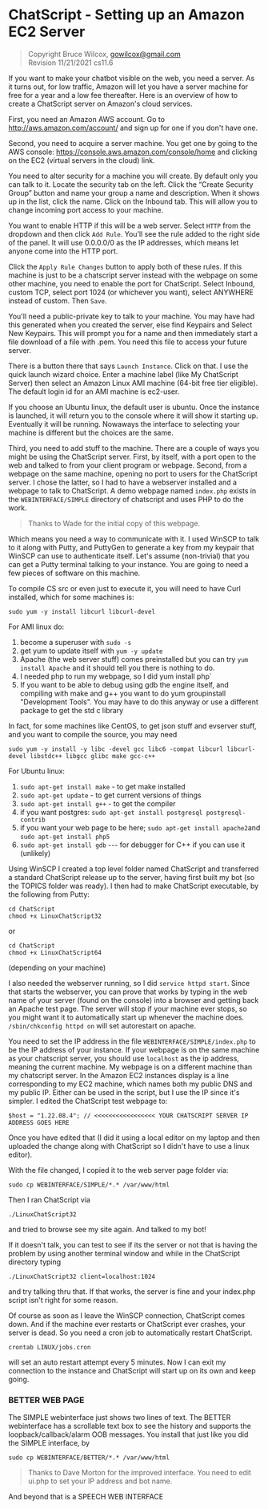 # ChatScript - Setting up an Amazon EC2 Server

> Copyright Bruce Wilcox, gowilcox@gmail.com
<br>Revision 11/21/2021 cs11.6


If you want to make your chatbot visible on the web, you need a server. As it turns out, for low traffic,
Amazon will let you have a server machine for free for a year and a low fee thereafter. Here is an
overview of how to create a ChatScript server on Amazon's cloud services.

First, you need an Amazon AWS account. Go to http://aws.amazon.com/account/ and sign up for one if
you don't have one.

Second, you need to acquire a server machine. You get one by going to the AWS console:
https://console.aws.amazon.com/console/home and clicking on the EC2 (virtual servers in the cloud)
link.

You need to alter security for a machine you will create. By default only you can talk to it.
Locate the security tab on the left. Click the “Create Security Group” button and name your group a
name and description. When it shows up in the list, click the name. Click on the Inbound tab.
This will allow you to change incoming port access to your machine. 

You want to enable HTTP if this will be a web server. Select `HTTP` from the dropdown and then click `Add Rule`. 
You’ll see the rule added to the right side of the panel. It will use 0.0.0.0/0 as the IP addresses, 
which means let anyone come into the HTTP port. 

Click the `Apply Rule Changes` button to apply both of these rules. If this
machine is just to be a chatscript server instead with the webpage on some other machine, you need to
enable the port for ChatScript. Select Inbound, custom TCP, select port 1024 (or whichever you want),
select ANYWHERE instead of custom. Then `Save`.

You'll need a public-private key to talk to your machine. You may have had this generated when you
created the server, else find Keypairs and Select New Keypairs. This will prompt you
for a name and then immediately start a file download of a file with .pem. You need this file to access
your future server.

There is a button there that says `Launch Instance`. Click on that. I use the quick launch wizard
choice. Enter a machine label (like My ChatScript Server) then select an Amazon Linux AMI machine
(64-bit free tier eligible). The default login id for an AMI machine is ec2-user. 

If you choose an Ubuntu linux, the default user is ubuntu. Once the instance is launched, 
it will return you to the console where it will show it starting up. 
Eventually it will be running. Nowaways the interface to selecting your machine is different 
but the choices are the same.

Third, you need to add stuff to the machine. There are a couple of ways you might be using the
ChatScript server. First, by itself, with a port open to the web and talked to from your client program or
webpage. Second, from a webpage on the same machine, opening no port to users for the ChatScript
server. I chose the latter, so I had to have a webserver installed and a webpage to talk to ChatScript. A
demo webpage named `index.php` exists in the `WEBINTERFACE/SIMPLE` directory of chatscript
and uses PHP to do the work. 

> Thanks to Wade for the initial copy of this webpage.


Which means you need a way to communicate with it. I used WinSCP to talk to it along with Putty, and
PuttyGen to generate a key from my keypair that WinSCP can use to authenticate itself. Let's assume
(non-trivial) that you can get a Putty terminal talking to your instance. You are going to need a few
pieces of software on this machine.

To compile CS src or even just to execute it, you will need to have Curl installed, which for some machines is:
```
sudo yum -y install libcurl libcurl-devel
```

For AMI linux do:

1. become a superuser with `sudo -s`
2. get yum to update itself with `yum -y update`
3. Apache (the web server stuff) comes preinstalled but you can try `yum install Apache` and it
should tell you there is nothing to do.
4. I needed php to run my webpage, so I did yum install php`
5. If you want to be able to debug using gdb the engine itself, and compiling with make and g++
you want to do yum groupinstall "Development Tools". You may have to do this anyway or use
a different package to get the std c library

In fact, for some machines like CentOS, to get json stuff and evserver stuff, and you want to compile the source, you may need
```
sudo yum -y install -y libc -devel gcc libc6 -compat libcurl libcurl-devel libstdc++ libgcc glibc make gcc-c++
```

For Ubuntu linux:

1. `sudo apt-get install make` - to get make installed
2. `sudo apt-get update` - to get current versions of things
3. `sudo apt-get install g++` - to get the compiler
4. if you want postgres: `sudo apt-get install postgresql postgresql-contrib`
5. if you want your web page to be here; `sudo apt-get install apache2`and `sudo apt-get install php5`
6. `sudo apt-get install gdb` --- for debugger for C++ if you can use it (unlikely)

Using WinSCP I created a top level folder named ChatScript and transferred a standard ChatScript
release up to the server, having first built my bot (so the TOPICS folder was ready). I then had to make
ChatScript executable, by the following from Putty:
```
cd ChatScript
chmod +x LinuxChatScript32 
```
or 
```
cd ChatScript
chmod +x LinuxChatScript64 
```
(depending on your machine)

I also needed the webserver running, so I did `service httpd start`. Since that starts the webserver, you
can prove that works by typing in the web name of your server (found on the console) into a browser
and getting back an Apache test page. The server will stop if your machine ever stops, so you might
want it to automatically start up whenever the machine does. `/sbin/chkconfig httpd on` will set
autorestart on apache.

You need to set the IP address in the file `WEBINTERFACE/SIMPLE/index.php` to be the IP address of
your instance. If your webpage is on the same machine as your chatscript server, you should use
`localhost` as the ip address, meaning the current machine. My webpage is on a different machine than
my chatscript server. 
In the Amazon EC2 instances display is a line corresponding to my EC2
machine, which names both my public DNS and my public IP. Either can be used in the script, but I use
the IP since it's simpler. I edited the ChatScript test webpage to:

```
$host = "1.22.08.4"; // <<<<<<<<<<<<<<<<< YOUR CHATSCRIPT SERVER IP ADDRESS GOES HERE
```

Once you have edited that (I did it using a local editor on my laptop and then uploaded the change
along with ChatScript so I didn't have to use a linux editor).

With the file changed, I copied it to the web server page folder via:
```
sudo cp WEBINTERFACE/SIMPLE/*.* /var/www/html
```
Then I ran ChatScript via
```
./LinuxChatScript32
```
and tried to browse see my site again. And talked to my bot!

If it doesn't talk, you can test to see if its the server or not that is having the problem by using another
terminal window and while in the ChatScript directory typing
```
./LinuxChatScript32 client=localhost:1024
```
and try talking thru that. If that works, the server is fine and your index.php script isn't right for some
reason.

Of course as soon as I leave the WinSCP connection, ChatScript comes down. And if the machine ever
restarts or ChatScript ever crashes, your server is dead. So you need a cron job to automatically restart
ChatScript.
```
crontab LINUX/jobs.cron
```
will set an auto restart attempt every 5 minutes. Now I can exit my connection to the instance and
ChatScript will start up on its own and keep going.

### BETTER WEB PAGE
The SIMPLE webinterface just shows two lines of text. The BETTER webinterface has a scrollable
text box to see the history and supports the loopback/callback/alarm OOB messages. 
You install that just like you did the SIMPLE interface, by 
```
sudo cp WEBINTERFACE/BETTER/*.* /var/www/html
```

>Thanks to Dave Morton for the improved interface. You need to edit ui.php to set your IP address and
> bot name.

And beyond that is a SPEECH WEB INTERFACE





